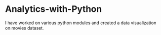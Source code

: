 # Analytics-with-Python
I have worked on various python modules and created a data visualization on movies dataset.
